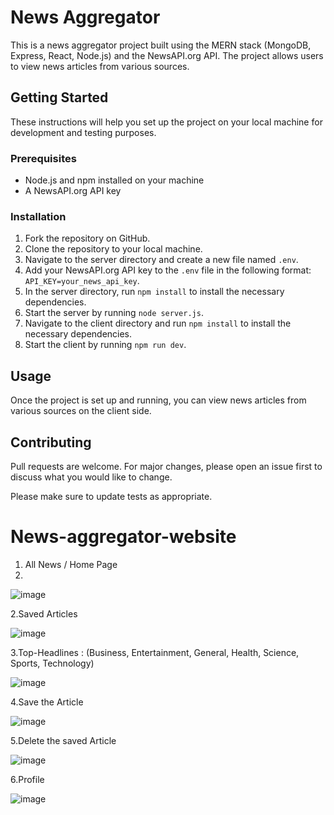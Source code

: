 # News Aggregator

This is a news aggregator project built using the MERN stack (MongoDB, Express, React, Node.js) and the NewsAPI.org API. The project allows users to view news articles from various sources.

## Getting Started

These instructions will help you set up the project on your local machine for development and testing purposes.

### Prerequisites

- Node.js and npm installed on your machine
- A NewsAPI.org API key

### Installation

1. Fork the repository on GitHub.
2. Clone the repository to your local machine.
3. Navigate to the server directory and create a new file named `.env`.
4. Add your NewsAPI.org API key to the `.env` file in the following format: `API_KEY=your_news_api_key`.
5. In the server directory, run `npm install` to install the necessary dependencies.
6. Start the server by running `node server.js`.
7. Navigate to the client directory and run `npm install` to install the necessary dependencies.
8. Start the client by running `npm run dev`.

## Usage

Once the project is set up and running, you can view news articles from various sources on the client side.

## Contributing

Pull requests are welcome. For major changes, please open an issue first to discuss what you would like to change.

Please make sure to update tests as appropriate.
# News-aggregator-website
1. All News / Home Page
2. 
![image](https://github.com/user-attachments/assets/7c6c509f-c0c1-474c-acd3-968481426ffd)

2.Saved Articles

![image](https://github.com/user-attachments/assets/18b8f4e6-a022-425b-8a34-44aaf0f2834f)

3.Top-Headlines : (Business, Entertainment, General, Health, Science, Sports, Technology)

![image](https://github.com/user-attachments/assets/bd1e35da-2970-4310-a6a0-2f2e3b50ba62)

4.Save the Article

![image](https://github.com/user-attachments/assets/bae38c43-f86d-419e-a770-faa44bf9476f)

5.Delete the saved Article

![image](https://github.com/user-attachments/assets/fa5c2c91-37bb-4e51-bbc0-753f491158aa)

6.Profile

![image](https://github.com/user-attachments/assets/9446d5a7-3378-4e72-9e8d-7492181d2e6b)




